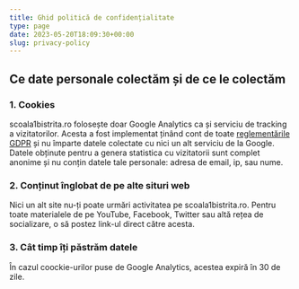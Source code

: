 ```yaml
---
title: Ghid politică de confidențialitate
type: page
date: 2023-05-20T18:09:30+00:00
slug: privacy-policy
---
```


## Ce date personale colectăm și de ce le colectăm

### 1. Cookies

scoala1bistrita.ro folosește doar Google Analytics ca și serviciu de tracking a vizitatorilor. Acesta a fost implementat ținând cont de toate [reglementările GDPR][1] și nu împarte datele colectate cu nici un alt serviciu de la Google. Datele obținute pentru a genera statistica cu vizitatorii sunt complet anonime și nu conțin datele tale personale: adresa de email, ip, sau nume.

### 2. Conținut înglobat de pe alte situri web

Nici un alt site nu-ți poate urmări activitatea pe scoala1bistrita.ro. Pentru toate materialele de pe YouTube, Facebook, Twitter sau altă rețea de socializare, o să postez link-ul direct către acesta.

### 3. Cât timp îți păstrăm datele

În cazul coockie-urilor puse de Google Analytics, acestea expiră în 30 de zile.

[1]: https://www.kevel.co/blog/gdpr-google-analytics/
